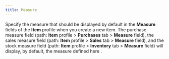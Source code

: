 ```yaml
---
title: Measure
---
```



Specify the measure that should be displayed by default in the **Measure** fields of the **Item**  profile when you create a new item. The purchase measure field (path:  **Item** profile > **Purchases**  tab > **Measure** field), the sales measure field  (path: **Item** profile > **Sales** tab > **Measure** field), and the stock measure field (path: **Item**  profile > **Inventory** tab >  **Measure** field) will display, by  default, the measure defined here .
